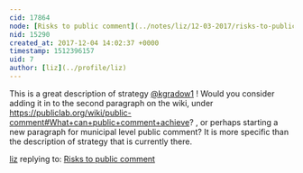 ```yaml
---
cid: 17864
node: [Risks to public comment](../notes/liz/12-03-2017/risks-to-public-comment)
nid: 15290
created_at: 2017-12-04 14:02:37 +0000
timestamp: 1512396157
uid: 7
author: [liz](../profile/liz)
---
```


This is a great description of strategy [@kgradow1](/profile/kgradow1) ! Would you consider adding it in to the second paragraph on the wiki, under https://publiclab.org/wiki/public-comment#What+can+public+comment+achieve? , or perhaps starting a new paragraph for municipal level public comment? It is more specific than the description of strategy that is currently there. 

[liz](../profile/liz) replying to: [Risks to public comment](../notes/liz/12-03-2017/risks-to-public-comment)

